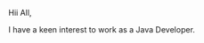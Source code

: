Hii All,

I have a keen interest to work as a Java Developer. 

<!---
tanjoychatterjee/tanjoychatterjee is a ✨ special ✨ repository because its `README.md` (this file) appears on your GitHub profile.
You can click the Preview link to take a look at your changes.
--->
